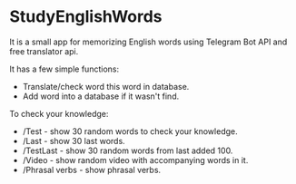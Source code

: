 # **StudyEnglishWords**

It is a small app for memorizing English words using Telegram Bot API and free translator api.

It has a few simple functions:
- Translate/check word this word in database.
- Add word into a database if it wasn't find.

To check your knowledge:
- /Test - show 30 random words to check your knowledge. 
- /Last - show 30 last words.
- /TestLast - show 30 random words from last added 100.
- /Video - show random video with accompanying words in it.
- /Phrasal verbs - show phrasal verbs.